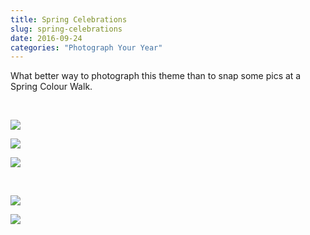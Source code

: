```yaml
---
title: Spring Celebrations
slug: spring-celebrations
date: 2016-09-24
categories: "Photograph Your Year"
---
```


<p>What better way to photograph this theme than to snap some pics at a Spring Colour Walk.</p>
<p> </p>
<p><img src="http://res.cloudinary.com/dy6grlu8z/image/upload/v1558841785/sd5uxbfsnco6crmc5zjh.jpg"/></p>
<p><img src="http://res.cloudinary.com/dy6grlu8z/image/upload/v1558841786/ajonu38lmmmaspxkhtl3.jpg"/></p>
<p><img src="http://res.cloudinary.com/dy6grlu8z/image/upload/v1558841787/fjntzvevnpp4c5vtml5p.jpg"/></p>
<p> </p>
<p><img src="http://res.cloudinary.com/dy6grlu8z/image/upload/v1558841788/qeuvodmioa5qvjjtbjxp.jpg"/></p>
<p><img src="http://res.cloudinary.com/dy6grlu8z/image/upload/v1558841789/vnxrmiekeu4qqlubz1hd.jpg"/></p>
<p> </p>
<p> </p>







